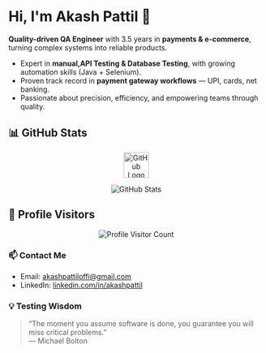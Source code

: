 # Hi, I'm Akash Pattil 👋

**Quality-driven QA Engineer** with 3.5 years in **payments & e-commerce**, turning complex systems into reliable products.

- Expert in **manual,API Testing & Database Testing**, with growing automation skills (Java + Selenium).
- Proven track record in **payment gateway workflows** — UPI, cards, net banking.
- Passionate about precision, efficiency, and empowering teams through quality.

## 📊 GitHub Stats

<p align="center">
  <img src="https://github.githubassets.com/images/modules/logos_page/GitHub-Mark.png" alt="GitHub Logo" width="50" />
</p>

<p align="center">
  <img src="https://github-readme-stats.vercel.app/api?username=Akash4200AP&show_icons=true&theme=vue" alt="GitHub Stats" />
</p>

## 👀 Profile Visitors

<p align="center">
  <img src="https://profile-counter.glitch.me/akashpattil/count.svg" alt="Profile Visitor Count" />
</p>

### 📫 Contact Me
- Email: akashpattiloffi@gmail.com
- LinkedIn: [linkedin.com/in/akashpattil](https://www.linkedin.com/in/akashpattil)

### 💡 Testing Wisdom
> “The moment you assume software is done, you guarantee you will miss critical problems.”  
> — Michael Bolton
